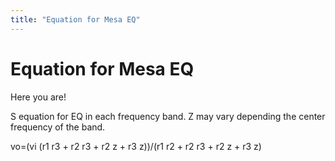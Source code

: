 ```yaml
---
title: "Equation for Mesa EQ"
---
```

# Equation for Mesa EQ


Here you are!




S equation for EQ in each frequency band. Z may vary depending the center frequency of the band.






vo=(vi (r1 r3 + r2 r3 + r2 z + r3 z))/(r1 r2 + r2 r3 + r2 z + r3 z)


